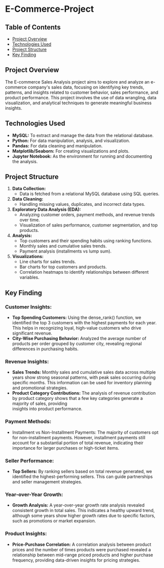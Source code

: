 # E-Commerce-Project

## Table of Contents
- [Project Overview](#project-overview)
- [Technologies Used](#technologies-used)
- [Project Structure](#project-structure)
- [Key Finding](#key-finding)

## Project Overview
The E-commerce Sales Analysis project aims to explore and analyze an e-commerce company's sales data, focusing on identifying key trends, patterns, and insights related to customer behavior, sales performance, and product performance. This project involves the use of data wrangling, data visualization, and analytical techniques to generate meaningful business insights.

## Technologies Used
- **MySQL:** To extract and manage the data from the relational database.
- **Python:** For data manipulation, analysis, and visualization.
- **Pandas:** For data cleaning and manipulation.
- **Matplotlib/Seaborn:** For creating visualizations and plots.
- **Jupyter Notebook:** As the environment for running and documenting the analysis.

## Project Structure
1. **Data Collection:**
   - Data is fetched from a relational MySQL database using SQL queries.
2. **Data Cleaning:**
   - Handling missing values, duplicates, and incorrect data types.
3. **Exploratory Data Analysis (EDA):**
   - Analyzing customer orders, payment methods, and revenue trends over time.
   - Visualization of sales performance, customer segmentation, and top products.
4. **Analysis:**
   - Top customers and their spending habits using ranking functions.
   - Monthly sales and cumulative sales trends.
   - Payment analysis (installments vs lump sum).
5. **Visualizations:**
   - Line charts for sales trends.
   - Bar charts for top customers and products.
   - Correlation heatmaps to identify relationships between different variables.

## Key Finding
### Customer Insights:
  - **Top Spending Customers:** Using the dense_rank() function, we identified the top 3 customers with the highest payments for each year. This helps in recognizing loyal, 
    high-value customers who drive significant revenue.
  - **City-Wise Purchasing Behavior:** Analyzed the average number of products per order grouped by customer city, revealing regional differences in purchasing habits.
### Revenue Insights:
  - **Sales Trends:** Monthly sales and cumulative sales data across multiple years show strong seasonal patterns, with peak sales occurring during specific months. This 
    information can be used for inventory planning and promotional strategies.
  - **Product Category Contributions:** The analysis of revenue contribution by product category shows that a few key categories generate a majority of sales, providing   
    insights into product performance.
### Payment Methods:
  - Installment vs Non-Installment Payments: The majority of customers opt for non-installment payments. However, installment payments still account for a substantial 
    portion of total revenue, indicating their importance for larger purchases or high-ticket items.
### Seller Performance:
  - **Top Sellers:** By ranking sellers based on total revenue generated, we identified the highest-performing sellers. This can guide partnerships and seller management 
    strategies.
### Year-over-Year Growth:
  - **Growth Analysis:** A year-over-year growth rate analysis revealed consistent growth in total sales. This indicates a healthy upward trend, although some years show 
    higher growth rates due to specific factors, such as promotions or market expansion.
### Product Insights:
  - **Price-Purchase Correlation:** A correlation analysis between product prices and the number of times products were purchased revealed a relationship between mid-range 
    priced products and higher purchase frequency, providing data-driven insights for pricing strategies.

